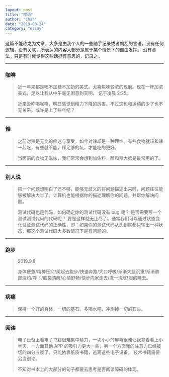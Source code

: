 ```yaml
---
layout: post
title: "呓语"
author: "Chan"
date: "2019-08-24"
category: "essay"
---
```


这篇不能称之为文章，大多是由我个人的一些随手记录或者胡乱的言语。没有任何逻辑，没有关联，所表达的内容大部分是属于某个情景下的自由发挥。
没有章法。只是有时候觉得这些话挺有意思的，记录之。

---

### 咖啡

> 近一年来都是喝不加糖不加奶的美式。尤喜焦味较浓的现磨。现在一杯加浓美式，足以让我从中午毫无困意到天明。 记于凌晨 2:25。
>
> 近来没咋喝咖啡，明显感觉到精力下降的厉害。不过这也和运动的少了也不无关系，或许是上了些年纪？ 

---

### 辣

> 之前对辣是无比的痴迷与享受，如今对辣却是一种理性。有些食物就该和辣一起吃，有些就不能，踩足够的坑，才能吃的更好。
>
> 当面前的食物无滋味，我们常常会想到加佐料，醋和辣大抵是最常用的了。

---

### 别人说

> 把一个问题想明白了还不够，能够无歧义的将问题描述出来时，问题往往能够被解决大半了。计算机也能根据你的描述理解你的问题，并帮你解决问题。
>
> 测试代码也是代码，如何确定你的测试代码没有 bug 呢？ 是否需要写一个测试测试代码的代码呢？ 要是这样就无止尽了。通常我们可以通过状态变化验证测试代码的正确性，即：如果你的测试代码从头到尾都只输出一种状态，那这个测试代码大多数情况下是有问题的。



---

### 跑步

> 2019.9.8
>
> 身体疲惫/精神压抑/爬起去跑步/快速奔跑/大口呼吸/渐渐大腿沉重/渐渐肺部烧灼/呼！/脑袋清醒/心情舒畅/快步向家走去/洗一洗/舒服的睡去。

---

### 病痛

> 保持一个好的身体，一切的基石。多喝水吧，冲刷掉一切的石头。

---

### 阅读

> 电子设备上看电子书籍很难集中精力，一块小小的屏幕很难让我拿着看上小半天，一方面其他 APP 的吸引力更大一些，另一个方面我的注意力已经被切的四分五裂了。只能依靠纸质书籍，逃离这些电子设备， 技术书籍需要另当别论。
>
> 不知对书本上的大部分的句子都要去思考是否阅读障碍的体现。
>
> 